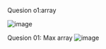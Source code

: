 Quesion o1:array

![image](https://github.com/user-attachments/assets/59a72d2a-ac5e-4e26-b438-5f023f8f79b5)

Quesion 01: Max array
![image](https://github.com/user-attachments/assets/05662d6e-641f-4eb8-970f-69f3d384edd7)
